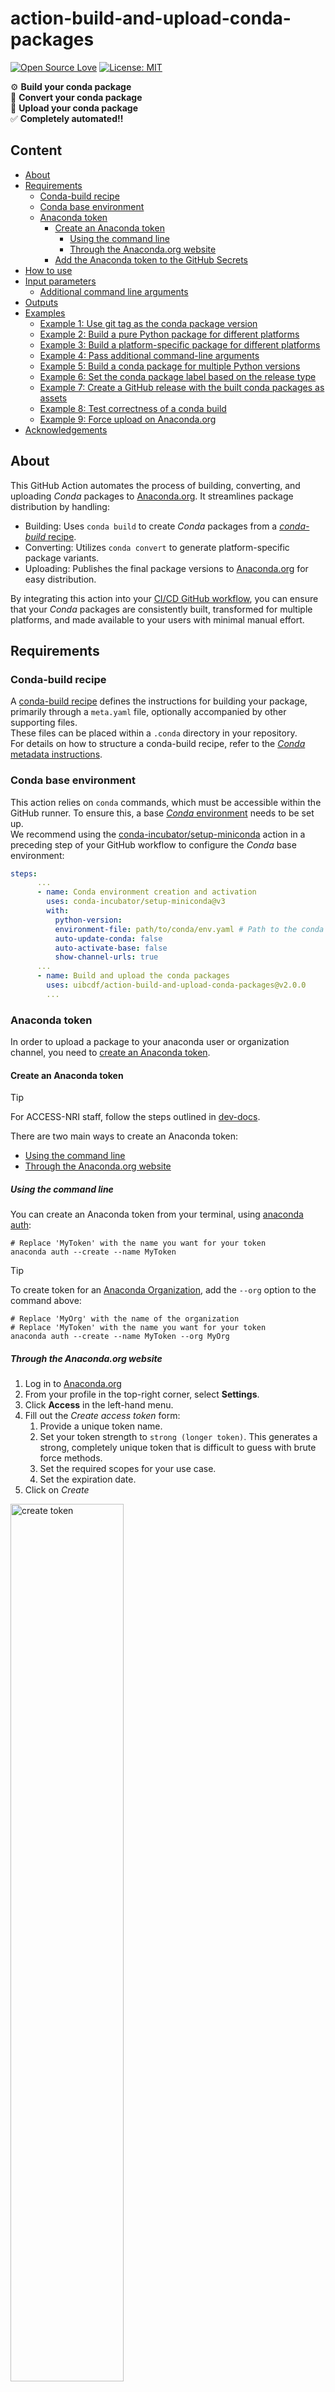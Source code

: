 [conda-build-recipe]: https://docs.conda.io/projects/conda-build/en/stable/concepts/recipe.html
[UIBCDF]: https://www.uibcdf.org/
[anaconda.org]: https://anaconda.org/
[GitHub workflow]: https://docs.github.com/en/actions/writing-workflows/about-workflows
[conda-build-command]: https://docs.conda.io/projects/conda-build/en/stable/resources/commands/conda-build.html
[conda-convert-command]: https://docs.conda.io/projects/conda-build/en/stable/resources/commands/conda-convert.html
[anaconda-upload-command]: https://docs.anaconda.com/anaconda-repository/commandreference/#upload
[upstream]: https://github.com/uibcdf/action-build-and-upload-conda-packages

# action-build-and-upload-conda-packages
[![Open Source Love](https://badges.frapsoft.com/os/v2/open-source.svg?v=103)](https://github.com/ellerbrock/open-source-badges/)
[![License: MIT](https://img.shields.io/badge/License-MIT-yellow.svg)](https://opensource.org/licenses/MIT)

:gear: **Build your conda package**<br>
:arrows_counterclockwise: **Convert your conda package**<br>
:rocket: **Upload your conda package**<br>
:white_check_mark: **Completely automated!!**<br>

## Content
- [About](#about)
- [Requirements](#requirements)
  - [Conda-build recipe](#conda-build-recipe)
  - [Conda base environment](#conda-base-environment)
  - [Anaconda token](#anaconda-token)
    - [Create an Anaconda token](#create-an-anaconda-token)
      - [Using the command line](#using-the-command-line)
      - [Through the Anaconda.org website](#through-the-anacondaorg-website)
    - [Add the Anaconda token to the GitHub Secrets](#add-the-anaconda-token-to-the-github-secrets)
- [How to use](#how-to-use)
- [Input parameters](#input-parameters)
  - [Additional command line arguments](#additional-command-line-arguments)
- [Outputs](#outputs)
- [Examples](#examples)
  - [Example 1: Use git tag as the conda package version](#use-a-git-tag-as-the-conda-package-version-example)
  - [Example 2: Build a pure Python package for different platforms](#build-a-pure-python-conda-package-for-different-platforms-example)
  - [Example 3: Build a platform-specific package for different platforms](#build-a-platform-specific-conda-package-for-different-platforms-example)
  - [Example 4: Pass additional command-line arguments](#pass-additional-command-line-arguments-example)
  - [Example 5: Build a conda package for multiple Python versions](#build-a-conda-package-for-multiple-python-versions-example)
  - [Example 6: Set the conda package label based on the release type](#set-the-conda-package-label-based-on-the-release-type-example)
  - [Example 7: Create a GitHub release with the built conda packages as assets](#create-a-github-release-with-the-built-conda-packages-as-assets-example)
  - [Example 8: Test correctness of a conda build](#test-correctness-of-a-conda-build-example)
  - [Example 9: Force upload on Anaconda.org](#force-upload-on-anaconda-org-example)
- [Acknowledgements](#acknowledgements)

## About
This GitHub Action automates the process of building, converting, and uploading _Conda_ packages to [Anaconda.org]. It streamlines package distribution by handling:

- Building: Uses `conda build` to create _Conda_ packages from a [_conda-build_ recipe][conda-build-recipe].
- Converting: Utilizes `conda convert` to generate platform-specific package variants.
- Uploading: Publishes the final package versions to [Anaconda.org] for easy distribution.

By integrating this action into your [CI/CD GitHub workflow][GitHub workflow], you can ensure that your _Conda_ packages are consistently built, transformed for multiple platforms, and made available to your users with minimal manual effort.

## Requirements

### Conda-build recipe
A [conda-build recipe][conda-build-recipe] defines the instructions for building your package, primarily through a `meta.yaml` file, optionally accompanied by other supporting files.<br>
These files can be placed within a `.conda` directory in your repository.<br>
For details on how to structure a conda-build recipe, refer to the [_Conda_ metadata instructions](https://docs.conda.io/projects/conda-build/en/latest/resources/define-metadata.html).

### Conda base environment
This action relies on `conda` commands, which must be accessible within the GitHub runner. To ensure this, a base [_Conda_ environment](https://docs.conda.io/projects/conda/en/latest/user-guide/tasks/manage-environments.html#creating-an-environment-file-manually) needs to be set up.<br>
We recommend using the [conda-incubator/setup-miniconda](https://github.com/conda-incubator/setup-miniconda) action in a preceding step of your GitHub workflow to configure the _Conda_ base environment:

```yaml
steps:
      ...
      - name: Conda environment creation and activation
        uses: conda-incubator/setup-miniconda@v3
        with:
          python-version: 
          environment-file: path/to/conda/env.yaml # Path to the conda environment
          auto-update-conda: false
          auto-activate-base: false
          show-channel-urls: true
      ...      
      - name: Build and upload the conda packages
        uses: uibcdf/action-build-and-upload-conda-packages@v2.0.0
        ...
```

### Anaconda token
In order to upload a package to your anaconda user or organization channel, you need to [create an Anaconda token](https://docs.anaconda.com/anacondaorg/user-guide/work-with-accounts/#generating-tokens).<br>

#### Create an Anaconda token
> [!TIP]
> For ACCESS-NRI staff, follow the steps outlined in [dev-docs](https://github.com/ACCESS-NRI/dev-docs/wiki/Continuous-integration-and-Deployment#publishing-a-python-package-to-conda).

There are two main ways to create an Anaconda token:
- [Using the command line](#using-the-command-line)
- [Through the Anaconda.org website](#through-the-anacondaorg-website)
  
##### Using the command line
You can create an Anaconda token from your terminal, using [anaconda auth](https://docs.anaconda.com/anaconda-repository/commandreference/#authentication):
```
# Replace 'MyToken' with the name you want for your token
anaconda auth --create --name MyToken
```
> [!TIP]
> To create token for an [Anaconda Organization](https://docs.anaconda.com/anacondaorg/user-guide/work-with-organizations/), add the `--org` option to the command above:
> ```
> # Replace 'MyOrg' with the name of the organization
> # Replace 'MyToken' with the name you want for your token
> anaconda auth --create --name MyToken --org MyOrg
> ```

##### Through the Anaconda.org website
1. Log in to [Anaconda.org]
2. From your profile in the top-right corner, select **Settings**.
3. Click **Access** in the left-hand menu.
4. Fill out the _Create access token_ form:
   1. Provide a unique token name.
   2. Set your token strength to `strong (longer token)`. This generates a strong, completely unique token that is difficult to guess with brute force methods.
   3. Set the required scopes for your use case.
   4. Set the expiration date.
5. Click on _Create_

<img src="create_token.png" alt="create token" width="60%">

> [!TIP]
> To create a token for an [Anaconda Organization](https://docs.anaconda.com/anacondaorg/user-guide/work-with-organizations/), follow the steps outlined in [Issuing/reissuing a token](https://docs.anaconda.com/psm-cloud/tokens/#issuing-reissuing-a-token).

#### Add the Anaconda token to the GitHub Secrets
The best practice for using an Anaconda token in a GitHub Action is to store it as a [GitHub Secret](https://docs.github.com/en/actions/security-for-github-actions/security-guides/using-secrets-in-github-actions). This helps keep the token secure and prevents it from being exposed in workflow logs.<br>
For instructions on creating and using GitHub Secrets, refer to [GitHub's documentation](https://docs.github.com/en/actions/security-for-github-actions/security-guides/using-secrets-in-github-actions).

## How to use

You can include this GitHub Action as a [step](https://docs.github.com/en/actions/writing-workflows/workflow-syntax-for-github-actions#jobsjob_idsteps) within a [GitHub workflow], placed in the `.github/workflows` directory within your repository.

An example of the basic usage of this GitHub Action is displayed below:

<div id="basic-example">

```yaml
name: Build and upload conda packages

on:
  push:
    branches: main

jobs:
  conda_deployment:
    name: Conda deployment
    runs-on: ubuntu-latest
    steps:
      - name: Checkout repo
        uses: actions/checkout@v4
      - name: Conda environment creation and activation
        uses: conda-incubator/setup-miniconda@v3
        with:
          python-version: 3.11
          environment-file: path/to/conda/env.yaml    # Replace with the path to your conda environment
          auto-update-conda: false
          auto-activate-base: false
          show-channel-urls: true
      - name: Build and upload the conda packages
        uses: uibcdf/action-build-and-upload-conda-packages@v2.0.0
        with:
          meta_yaml_dir: path/to/meta.yaml/directory # Replace with the path to your meta.yaml directory
          user: uibcdf # Replace with your Anaconda username (or an Anaconda organization username)
          token: ${{ secrets.ANACONDA_TOKEN }} # Replace with the name of your Anaconda Token secret
```

</div>

## Input parameters

| Name | Description | Required/Optional | Default value |
| ---------------- | ----------- | -------- | ------------- |
| `meta_yaml_dir` | Path to the directory where the `meta.yaml` file is located. | Required | |
| `upload` | Upload the built package to Anaconda. If set to `false`, the built package will not be uploaded to Anaconda.org. | Optional | `true` |
| `user` | Name of the Anaconda.org channel where the package will be uploaded. | Optional | |
| `token` | [Anaconda token](#anaconda-token) for the package uploading. | Optional |  |
| `label` | Label of the uploaded package. | Optional | `main` |
| `platform_host` | Build packages for the host platform. | Optional | `true` |
| `platform_all` | Build packages for all supported platforms. | Optional | `false` |
| `platform_linux-64` | Build packages for the `linux-64` platform. | Optional | `false` |
| `platform_linux-32` | Build packages for the `linux-32` platform. | Optional | `false` |
| `platform_osx-64` | Build packages for the `osx-64` platform. | Optional | `false` |
| `platform_osx-arm64` | Build packages for the `osx-arm64` platform. | Optional | `false` |
| `platform_linux-ppc64` | Build packages for the `linux-ppc64` platform. | Optional | `false` |
| `platform_linux-ppc64le` | Build packages for the `linux-ppc64le` platform. | Optional | `false` |
| `platform_linux-s390x` | Build packages for the `linux-s390x` platform. | Optional | `false` |
| `platform_linux-armv6l` | Build packages for the `linux-armv6l` platform. | Optional | `false` |
| `platform_linux-armv7l` | Build packages for the `linux-armv7l` platform. | Optional | `false` |
| `platform_linux-aarch64` | Build packages for the `linux-aarch64` platform. | Optional | `false` |
| `platform_win-32` | Build packages for the `linux-win-32` platform. | Optional | `false` |
| `platform_win-64` | Build packages for the `linux-win-64` platform. | Optional | `false` |
| `conda_build_args` | [Additional command line arguments](#additional-command-line-arguments) to pass to the `conda build` command. | Optional |  |
| `conda_convert_args` | [Additional command line arguments](#additional-command-line-arguments) to pass to the `conda convert` command. | Optional |  |
| `anaconda_upload_args` | [Additional command line arguments](#additional-command-line-arguments) to pass to the `anaconda upload` command. | Optional |  |

### Additional command line arguments
This action, internally, calls the following commands:
- [`conda build`][conda-build-command]
- [`conda convert`][conda-convert-command] (if any platform conversion is specified)
- [`anaconda upload`][anaconda-upload-command] (if `upload` is set to `true`)

The above commands have multiple command-line arguments that can be passed, for each of the respective command, by using the `conda_build_args`, `conda_convert_args` and `anaconda_upload_args` input parameters.

Refer to the [Example 4: Pass additional command-line arguments](#pass-additional-command-line-arguments-example) for practical usage of these input parameters.

> [!WARNING]
> Some command line arguments in `conda_build_args`, `conda_convert_args` or `anaconda_upload_args` cannot be specified because they are either already handled internally by the action or conflict with specific input parameters:<br>
> **`conda_build_args`**
> - `--output-folder`
> - `--no-anaconda-upload`
> 
> **`conda_convert_args`**
> - `--output-folder`
> 
> **`anaconda_upload_args`**
> - `--label`/`-l` together with the `label` input parameter
> - `--user`/`-u` together with the `user` input parameter

## Outputs
| Name | Description | 
| --- | --- |
| paths | Space-separated paths for the built packages, in the format `path1 path2 ... pathN`. |

The output paths can be useful for later jobs, for example to [create a GitHub release with the built packages as assets](#create-a-github-release-with-the-built-packages-as-assets-example).

## Examples

<!-- Example 1 -->
<details id="use-a-git-tag-as-the-conda-package-version-example">
<summary><b>Example 1: Use a <i>Git</i> tag as the conda package version</b></summary>

The `meta.yaml` file defines the [package version field](https://docs.conda.io/projects/conda-build/en/stable/resources/define-metadata.html#package-version) to specify the version number of the built package.

To automatically set the package version to the latest <i>Git</i> tag, [Jinja Templating](https://docs.conda.io/projects/conda-build/en/stable/resources/define-metadata.html#templating-with-jinja) can be used by setting the version value to `{{ GIT_DESCRIBE_TAG }}` in the `meta.yaml` file:

```yaml
# meta.yaml file
package:
  name: your_package_name # replace with your package name
  version: {{ GIT_DESCRIBE_TAG }}
```

Then, to build and upload a package whenever a new <i>Git</i> tag is pushed, your workflow yaml file can look like the following:

```yaml
# your_worfklow.yaml file
name: Build and upload conda packages when a tag gets pushed

on:
  push:
    tags: 
      - '*'

jobs:
  conda_deployment:
    name: Conda deployment
    runs-on: ubuntu-latest
    steps:
      - name: Checkout repo
        uses: actions/checkout@v4
        with:
          fetch-tags: true
      - name: Conda environment creation and activation
        uses: conda-incubator/setup-miniconda@v3
        with:
          python-version: 3.11
          environment-file: path/to/conda/env.yaml    # Replace with the path to your conda environment
          auto-update-conda: false
          auto-activate-base: false
          show-channel-urls: true
      - name: Build and upload the conda packages
        uses: uibcdf/action-build-and-upload-conda-packages@v2.0.0
        with:
          meta_yaml_dir: path/to/meta.yaml/directory # Replace with the path to your meta.yaml directory
          user: uibcdf # Replace with your Anaconda username (or an Anaconda organization username)
          token: ${{ secrets.ANACONDA_TOKEN }} # Replace with the name of your Anaconda Token secret
```

**:bulb:TIP**<br>
Version numbers including the dash character `-` are [not supported by conda-build](https://docs.conda.io/projects/conda-build/en/latest/resources/define-metadata.html#package-version). If you want to release a version like `1.0.0-beta.1`, replace it with something like `1.0.0b1`.
</details>

<!-- Example 2 -->
<details id="build-a-pure-python-conda-package-for-different-platforms-example">
<summary><b>Example 2: Build a <i>pure Python</i> conda package for different platforms</b></summary>

When a package is built as pure Python library, `conda convert` can generate [packages for other platforms](https://docs.conda.io/projects/conda-build/en/latest/user-guide/tutorials/build-pkgs-skeleton.html?highlight=platform#optional-converting-conda-package-for-other-platforms).

To create packages for multiple platforms (such as 'linux-64', 'osx-64' and 'win-64`), you can use the following workflow:

```yaml
# your_worfklow.yaml file
name: Build and upload pure-python conda package for different platforms

on:
  push:
    branches:
      - main

jobs:
  conda_deployment:
    name: Conda deployment
    runs-on: ubuntu-latest
    steps:
      - name: Checkout repo
        uses: actions/checkout@v4
      - name: Conda environment creation and activation
        uses: conda-incubator/setup-miniconda@v3
        with:
          python-version: 3.11
          environment-file: path/to/conda/env.yaml    # Replace with the path to your conda environment
          auto-update-conda: false
          auto-activate-base: false
          show-channel-urls: true
      - name: Build and upload the conda packages
        uses: uibcdf/action-build-and-upload-conda-packages@v2.0.0
        with:
          meta_yaml_dir: path/to/meta.yaml/directory # Replace with the path to your meta.yaml directory
          user: uibcdf # Replace with your Anaconda username (or an Anaconda organization username)
          token: ${{ secrets.ANACONDA_TOKEN }} # Replace with the name of your Anaconda Token secret
          platform_linux-64: true
          platform_osx-64: true
          platform_win-64: true
```
</details>

<!-- Example 3 -->
<details id="build-a-platform-specific-conda-package-for-different-platforms-example">
<summary><b>Example 3: Build a platform-specific conda package for different platforms</b></summary>

If a package requires platform-specific compilation instructions, `conda convert` is not a viable option.

Instead, the package can be built separately for each target platform by running multiple _Conda_ builds in parallel using the [GitHub matrix strategy](https://docs.github.com/en/enterprise-cloud@latest/actions/writing-workflows/choosing-what-your-workflow-does/running-variations-of-jobs-in-a-workflow):

```yaml
# your_worfklow.yaml file
name: Build and upload platform-specific conda packages

on:
  push:
    branches:
      - main

jobs:
  conda_deployment:
    name: Conda deployment
    runs-on: ${{ matrix.os }}
    strategy:
      matrix:
        os: [macos-latest, ubuntu-latest, windows-latest]
    steps:
      - name: Checkout repo
        uses: actions/checkout@v4
      - name: Conda environment creation and activation
        uses: conda-incubator/setup-miniconda@v3
        with:
          python-version: 3.11
          environment-file: path/to/conda/env.yaml    # Replace with the path to your conda environment
          auto-update-conda: false
          auto-activate-base: false
          show-channel-urls: true
      - name: Build and upload the conda packages
        uses: uibcdf/action-build-and-upload-conda-packages@v2.0.0
        with:
          meta_yaml_dir: path/to/meta.yaml/directory # Replace with the path to your meta.yaml directory
          user: uibcdf # Replace with your Anaconda username (or an Anaconda organization username)
          token: ${{ secrets.ANACONDA_TOKEN }} # Replace with the name of your Anaconda Token secret
```

This setup will run three jobs in parallel, building and uploading the Conda package for the `macos-latest`, `ubuntu-latest` and `windows-latest` platforms.

**:bulb:TIP**<br>
In this case, your `meta.yaml` file will likely need [preprocessing selectors](https://docs.conda.io/projects/conda-build/en/latest/resources/define-metadata.html#preprocessing-selectors) to differenciate builds across platforms.
</details>

<!-- Example 4 -->
<details id="pass-additional-command-line-arguments-example">
<summary><b>Example 4: Pass additional command-line arguments</b></summary>

[Additional command-line arguments](#additional-command-line-arguments) can be passed to the `conda build`, `conda convert` and `anaconda upload` commands, internally called within this action. 

For example, to build a package and limit the search for dependencies to specific Anaconda channels, the `--override-channels` and `--channel my_channel` options can be passed to the to the [conda build][conda-build-command] command.

Additionally, to display _Python_ imports for the compiled components of the built package, the `--show-imports` option can be passed to the [conda convert][conda-convert-command] command.

To apply these options when building and uploading a package, you can use the following workflow:

```yaml
# your_worfklow.yaml file
name: Build and upload conda packages with specific Anaconda channels and showing Python imports

on:
  push:
    branches:
      - main

jobs:
  conda_deployment:
    name: Conda deployment
    runs-on: ubuntu-latest
    steps:
      - name: Checkout repo
        uses: actions/checkout@v4
      - name: Conda environment creation and activation
        uses: conda-incubator/setup-miniconda@v3
        with:
          python-version: 3.11
          environment-file: path/to/conda/env.yaml    # Replace with the path to your conda environment
          auto-update-conda: false
          auto-activate-base: false
          show-channel-urls: true
      - name: Build and upload the conda packages
        uses: uibcdf/action-build-and-upload-conda-packages@v2.0.0
        with:
          meta_yaml_dir: path/to/meta.yaml/directory # Replace with the path to your meta.yaml directory
          user: uibcdf # Replace with your Anaconda username (or an Anaconda organization username)
          token: ${{ secrets.ANACONDA_TOKEN }} # Replace with the name of your Anaconda Token secret
          platform_osx-64: true
          conda_build_args: --override-chanels --channel my_channel # Replace my_channel with the name of the specific channel
          conda_convert_args: --show-imports
```
</details>

<!-- Example 5 -->
<details id="build-a-conda-package-for-multiple-python-versions-example">
<summary><b>Example 5: Build a conda package for multiple <i>Python</i> versions</b></summary>

The recommended approach for building packages across different _Python_ versions is to use [build variants](https://docs.conda.io/projects/conda-build/en/latest/resources/variants.html#build-variants).

This involves placing a `conda_build_config.yaml` file inside the conda recipe directory, specifying variant inputs. `conda build` will then generate a separate build for each variant.

For example, to build a package for _Python_ `2.7` and `3.5`, we can define:

```yaml
# conda_build_config.yaml file
python:
    - 2.7
    - 3.5
```

```yaml
# meta.yaml file
...
package:
    name: your_package_name # Replace with your package name
    version: package_version # Replace with your package version

requirements:
    build:
        - python
    run:
        - python
...
```

In this case, no changes are needed in the workflow file for this action. A setup similar to the [basic example](#how-to-use) will work.

</details>

<!-- Example 6 -->
<details id="set-the-conda-package-label-based-on-the-release-type-example">
<summary><b>Example 6: Set the conda package label based on the release type</b></summary>

```yaml
name: Build and upload conda packages with label according to release type

on:
  release:
    types: [released, prereleased]

jobs:
  conda_deployment:
    name: Conda deployment
    runs-on: ubuntu-latest
    steps:
      - name: Checkout repo
        uses: actions/checkout@v4
      - name: Conda environment creation and activation
        uses: conda-incubator/setup-miniconda@v3
        with:
          python-version: 3.11
          environment-file: path/to/conda/env.yaml    # Replace with the path to your conda environment
          auto-update-conda: false
          auto-activate-base: false
          show-channel-urls: true
      - name: Set label
        id: set-label
        shell: bash
        run: |
          if [[ "${{ github.event.action }}" == "prereleased" ]]; then
            label=dev
          else
            label=main
          echo "label=$label" >> $GITHUB_OUTPUT
      - name: Build and upload the conda packages
        uses: uibcdf/action-build-and-upload-conda-packages@v2.0.0
        with:
          meta_yaml_dir: path/to/meta.yaml/directory # Replace with the path to your meta.yaml directory
          user: uibcdf # Replace with your Anaconda username (or an Anaconda organization username)
          token: ${{ secrets.ANACONDA_TOKEN }} # Replace with the name of your Anaconda Token secret
          label: ${{ steps.set-label.outputs.label }}
```
</details>

<!-- Example 7 -->
<details id="create-a-github-release-with-the-built-conda-packages-as-assets-example">
<summary><b>Example 7: Create a GitHub release with the built conda packages as assets</b></summary>

```yaml
name: Build and upload conda packages and create GitHub release with built packages as artifacts

on:
  push:
    tags: main

jobs:
  conda_deployment:
    name: Conda deployment
    runs-on: ubuntu-latest
    steps:
      - name: Checkout repo
        uses: actions/checkout@v4
      - name: Conda environment creation and activation
        uses: conda-incubator/setup-miniconda@v3
        with:
          python-version: 3.11
          environment-file: path/to/conda/env.yaml    # Replace with the path to your conda environment
          auto-update-conda: false
          auto-activate-base: false
          show-channel-urls: true
      - name: Build and upload the conda packages
        id: conda-build-and-upload
        uses: uibcdf/action-build-and-upload-conda-packages@v2.0.0
        with:
          meta_yaml_dir: path/to/meta.yaml/directory # Replace with the path to your meta.yaml directory
          user: uibcdf # Replace with your Anaconda username (or an Anaconda organization username)
          token: ${{ secrets.ANACONDA_TOKEN }} # Replace with the name of your Anaconda Token secret
      - name: Re-format output paths
        id: reformat-paths
        # Needed to have the correct newline-separated files format for the following release step
        run: |
            paths=$(tr ' ' '\n' <<< "${{steps.conda-build-and-upload.outputs.paths}}")
            echo "newline-separated-paths=$paths" >> $GITHUB_OUTPUT
      - name: Create GitHub release
        uses: softprops/action-gh-release@v2
        with:
            tag_name: ${{ github.ref_name }}
            name: your_release_name # Replace with the name for your release
            generate_release_notes: true
            fail_on_unmatched_files: true
            files: ${{steps.reformat-paths.outputs.newline-separated-paths}}
```
</details>

<!-- Example 8 -->
<details id="test-correctness-of-a-conda-build-example">
<summary><b>Example 8: Test correctness of a <i>Conda</i> build</b></summary>

You can use this action in a [CI/CD workflow](https://github.com/resources/articles/devops/ci-cd) to test for errors during the conda build and conversion process, without uploading the package to Anaconda.org.

To do this, set `upload: false` as an input parameter for the action:

```yaml
name: Test conda build

on:
  pull_request:
    branches: main

jobs:
  conda_deployment:
    name: Conda deployment
    runs-on: ubuntu-latest
    steps:
      - name: Checkout repo
        uses: actions/checkout@v4
      - name: Conda environment creation and activation
        uses: conda-incubator/setup-miniconda@v3
        with:
          python-version: 3.11
          environment-file: path/to/conda/env.yaml    # Replace with the path to your conda environment
          auto-update-conda: false
          auto-activate-base: false
          show-channel-urls: true
      - name: Build and upload the conda packages
        uses: uibcdf/action-build-and-upload-conda-packages@v2.0.0
        with:
          meta_yaml_dir: path/to/meta.yaml/directory # Replace with the path to your meta.yaml directory
          user: uibcdf # Replace with your Anaconda username (or an Anaconda organization username)
          token: ${{ secrets.ANACONDA_TOKEN }} # Replace with the name of your Anaconda Token secret
          upload: false
```
</details>

<!-- Example 9 -->
<details id="force-upload-on-anaconda-org-example">
<summary><b>Example 9: Force upload on Anaconda.org</b></summary>

To force the conda package upload to Anaconda.org regardless of errors (within the `anaconda upload` command), we can pass the additional [`--force` command-line argument](https://docs.anaconda.com/anaconda-repository/commandreference/#upload:~:text=%2D%2Dforce%20%20%20%20%20%20%20%20%20%20%20%20%20%20%20Force%20a%20package%20upload%20regardless%20of%20errors) as a `anaconda_upload_args`:

```yaml
name: Build and upload conda packages (force upload)

on:
  push:
    branches: main

jobs:
  conda_deployment:
    name: Conda deployment
    runs-on: ubuntu-latest
    steps:
      - name: Checkout repo
        uses: actions/checkout@v4
      - name: Conda environment creation and activation
        uses: conda-incubator/setup-miniconda@v3
        with:
          python-version: 3.11
          environment-file: path/to/conda/env.yaml    # Replace with the path to your conda environment
          auto-update-conda: false
          auto-activate-base: false
          show-channel-urls: true
      - name: Build and upload the conda packages
        uses: uibcdf/action-build-and-upload-conda-packages@v2.0.0
        with:
          meta_yaml_dir: path/to/meta.yaml/directory # Replace with the path to your meta.yaml directory
          user: uibcdf # Replace with your Anaconda username (or an Anaconda organization username)
          token: ${{ secrets.ANACONDA_TOKEN }} # Replace with the name of your Anaconda Token secret
          anaconda_upload_args: --force
```

</details>


## Acknowledgements

This GitHub Action was forked from [uibcdf/action-build-and-upload-conda-packages][upstream], originally developed by the [Computational Biology and Drug Design Research Unit (UIBCDF) at the
Mexico City Children's Hospital Federico Gómez][UIBCDF].